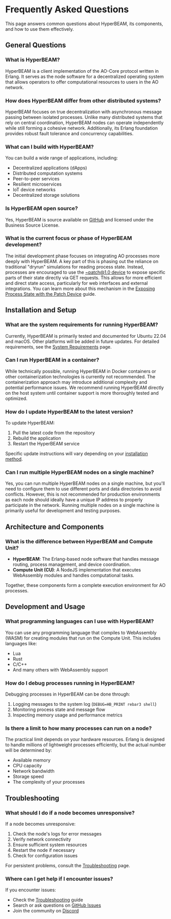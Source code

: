 # Frequently Asked Questions

This page answers common questions about HyperBEAM, its components, and how to use them effectively.

## General Questions

### What is HyperBEAM?

HyperBEAM is a client implementation of the AO-Core protocol written in Erlang. It serves as the node software for a decentralized operating system that allows operators to offer computational resources to users in the AO network.

### How does HyperBEAM differ from other distributed systems?

HyperBEAM focuses on true decentralization with asynchronous message passing between isolated processes. Unlike many distributed systems that rely on central coordination, HyperBEAM nodes can operate independently while still forming a cohesive network. Additionally, its Erlang foundation provides robust fault tolerance and concurrency capabilities.

### What can I build with HyperBEAM?

You can build a wide range of applications, including:

- Decentralized applications (dApps)
- Distributed computation systems
- Peer-to-peer services
- Resilient microservices
- IoT device networks
- Decentralized storage solutions

### Is HyperBEAM open source?

Yes, HyperBEAM is source available on [GitHub](https://github.com/permaweb/HyperBEAM) and licensed under the Business Source License.

### What is the current focus or phase of HyperBEAM development?

The initial development phase focuses on integrating AO processes more deeply with HyperBEAM. A key part of this is phasing out the reliance on traditional "dryrun" simulations for reading process state. Instead, processes are encouraged to use the [~patch@1.0 device](../../resources/source-code/dev_patch.md) to expose specific parts of their state directly via GET requests. This allows for more efficient and direct state access, particularly for web interfaces and external integrations. You can learn more about this mechanism in the [Exposing Process State with the Patch Device](../../build/migrating-from-legacynet.md#exposing-process-state-with-the-patch-device) guide.

## Installation and Setup

### What are the system requirements for running HyperBEAM?

Currently, HyperBEAM is primarily tested and documented for Ubuntu 22.04 and macOS. Other platforms will be added in future updates. For detailed requirements, see the [System Requirements](../../run/configuring-your-machine.md) page.

### Can I run HyperBEAM in a container?

While technically possible, running HyperBEAM in Docker containers or other containerization technologies is currently not recommended. The containerization approach may introduce additional complexity and potential performance issues. We recommend running HyperBEAM directly on the host system until container support is more thoroughly tested and optimized.

### How do I update HyperBEAM to the latest version?

To update HyperBEAM:

1. Pull the latest code from the repository
2. Rebuild the application
3. Restart the HyperBEAM service

Specific update instructions will vary depending on your [installation method](../../run/running-a-hyperbeam-node.md).

### Can I run multiple HyperBEAM nodes on a single machine?

Yes, you can run multiple HyperBEAM nodes on a single machine, but you'll need to configure them to use different ports and data directories to avoid conflicts. However, this is not recommended for production environments as each node should ideally have a unique IP address to properly participate in the network. Running multiple nodes on a single machine is primarily useful for development and testing purposes.

## Architecture and Components

### What is the difference between HyperBEAM and Compute Unit?

- **HyperBEAM**: The Erlang-based node software that handles message routing, process management, and device coordination.
- **Compute Unit (CU)**: A NodeJS implementation that executes WebAssembly modules and handles computational tasks.

Together, these components form a complete execution environment for AO processes.

## Development and Usage
    
### What programming languages can I use with HyperBEAM?

You can use any programming language that compiles to WebAssembly (WASM) for creating modules that run on the Compute Unit. This includes languages like:

- Lua
- Rust
- C/C++
- And many others with WebAssembly support

### How do I debug processes running in HyperBEAM?

Debugging processes in HyperBEAM can be done through:

1. Logging messages to the system log (`DEBUG=HB_PRINT rebar3 shell`)
2. Monitoring process state and message flow
3. Inspecting memory usage and performance metrics

### Is there a limit to how many processes can run on a node?

The practical limit depends on your hardware resources. Erlang is designed to handle millions of lightweight processes efficiently, but the actual number will be determined by:

- Available memory
- CPU capacity
- Network bandwidth
- Storage speed
- The complexity of your processes


## Troubleshooting

### What should I do if a node becomes unresponsive?

If a node becomes unresponsive:

1. Check the node's logs for error messages
2. Verify network connectivity
3. Ensure sufficient system resources
4. Restart the node if necessary
5. Check for configuration issues

For persistent problems, consult the [Troubleshooting](troubleshooting.md) page.

### Where can I get help if I encounter issues?

If you encounter issues:

- Check the [Troubleshooting](troubleshooting.md) guide
- Search or ask questions on [GitHub Issues](https://github.com/permaweb/HyperBEAM/issues)
- Join the community on [Discord](https://discord.gg/V3yjzrBxPM)